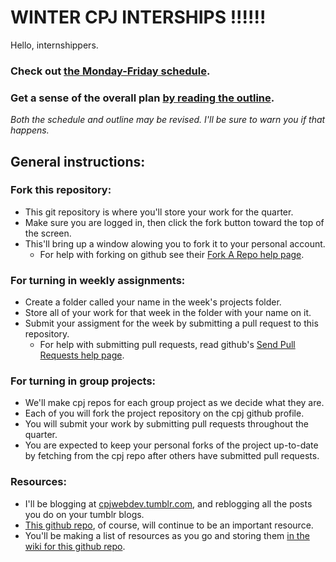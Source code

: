 # WINTER CPJ INTERSHIPS !!!!!!

Hello, internshippers.

### Check out [the Monday-Friday schedule](https://github.com/cpj/winter-2012/blob/master/schedule.md).

### Get a sense of the overall plan [by reading the outline](https://github.com/cpj/winter-2012/blob/master/outline.md).

_Both the schedule and outline may be revised. I'll be sure to warn you if that happens._


## General instructions:

### Fork this repository:
- This git repository is where you'll store your work for the quarter.
- Make sure you are logged in, then click the fork button toward the top of the screen.
- This'll bring up a window alowing you to fork it to your personal account.
  - For help with forking on github see their [Fork A Repo help page](http://help.github.com/fork-a-repo/).


### For turning in weekly assignments:
- Create a folder called your name in the week's projects folder.
- Store all of your work for that week in the folder with your name on it.
- Submit your assigment for the week by submitting a pull request to this repository.
  - For help with submitting pull requests, read github's [Send Pull Requests help page](http://help.github.com/send-pull-requests/).


### For turning in group projects:
- We'll make cpj repos for each group project as we decide what they are.
- Each of you will fork the project repository on the cpj github profile.
- You will submit your work by submitting pull requests throughout the quarter.
- You are expected to keep your personal forks of the project up-to-date by fetching from the cpj repo after others have submitted pull requests.


### Resources:
- I'll be blogging at [cpjwebdev.tumblr.com](http://cpjwebdev.tumblr.com/), and reblogging all the posts you do on your tumblr blogs.
- [This github repo](http://github.com/cpj/winter-2012), of course, will continue to be an important resource.
- You'll be making a list of resources as you go and storing them [in the wiki for this github repo](https://github.com/cpj/winter-2012/wiki).
